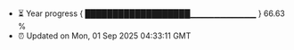 - ⏳ Year progress { ███████████████████▁▁▁▁▁▁▁▁▁▁▁ } 66.63 %
- ⏰ Updated on Mon, 01 Sep 2025 04:33:11 GMT

